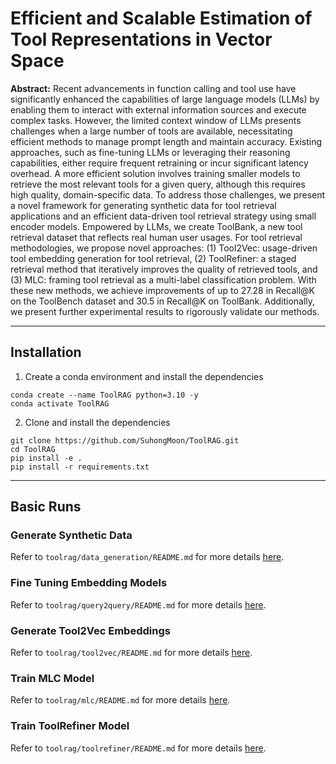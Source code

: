 # Efficient and Scalable Estimation of Tool Representations in Vector Space

**Abstract:**
Recent advancements in function calling and tool use have significantly enhanced the capabilities of large language models (LLMs) by enabling them to interact with external information sources and execute complex tasks. However, the limited context window of LLMs presents challenges when a large number of tools are available, necessitating efficient methods to manage prompt length and maintain accuracy. Existing approaches, such as fine-tuning LLMs or leveraging their reasoning capabilities, either require frequent retraining or incur significant latency overhead. A more efficient solution involves training smaller models to retrieve the most relevant tools for a given query, although this requires high quality, domain-specific data. To address those challenges, we present a novel framework for generating synthetic data for tool retrieval applications and an efficient data-driven tool retrieval strategy using small encoder models. Empowered by LLMs, we create ToolBank, a new tool retrieval dataset that reflects real human user usages. For tool retrieval methodologies, we propose novel approaches: (1) Tool2Vec: usage-driven tool embedding generation for tool retrieval, (2) ToolRefiner: a staged retrieval method that iteratively improves the quality of retrieved tools, and (3) MLC: framing tool retrieval as a multi-label classification problem. With these new methods, we achieve improvements of up to 27.28 in Recall@K on the ToolBench dataset and 30.5 in Recall@K on ToolBank. Additionally, we present further experimental results to rigorously validate our methods.

---
## Installation

1. Create a conda environment and install the dependencies
```
conda create --name ToolRAG python=3.10 -y
conda activate ToolRAG
```

2. Clone and install the dependencies
```
git clone https://github.com/SuhongMoon/ToolRAG.git
cd ToolRAG
pip install -e .
pip install -r requirements.txt
```

---
## Basic Runs

### Generate Synthetic Data
Refer to `toolrag/data_generation/README.md` for more details [here](toolrag/data_generation/README.md).

### Fine Tuning Embedding Models
Refer to `toolrag/query2query/README.md` for more details [here](toolrag/query2query/README.md).

### Generate Tool2Vec Embeddings
Refer to `toolrag/tool2vec/README.md` for more details [here](toolrag/tool2vec/README.md).

### Train MLC Model
Refer to `toolrag/mlc/README.md` for more details [here](toolrag/mlc/README.md).

### Train ToolRefiner Model
Refer to `toolrag/toolrefiner/README.md` for more details [here](toolrag/toolrefiner/README.md).

